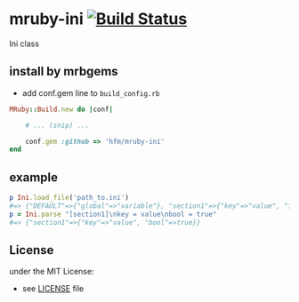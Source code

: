 # mruby-ini   [![Build Status](https://travis-ci.org/hfm/mruby-ini.svg?branch=master)](https://travis-ci.org/hfm/mruby-ini)
Ini class
## install by mrbgems
- add conf.gem line to `build_config.rb`

```ruby
MRuby::Build.new do |conf|

    # ... (snip) ...

    conf.gem :github => 'hfm/mruby-ini'
end
```
## example
```ruby
p Ini.load_file('path_to.ini')
#=> {"DEFAULT"=>{"global"=>"variable"}, "section1"=>{"key"=>"value", "int"=>1, "float"=>1.5, "bool"=>true}, "section2"=>{"hello"=>"world"}, "section3"=>{"true"=>false}}
p = Ini.parse "[section1]\nkey = value\nbool = true"
#=> {"section1"=>{"key"=>"value", "bool"=>true}}
```

## License
under the MIT License:
- see [LICENSE](./LICENSE) file
